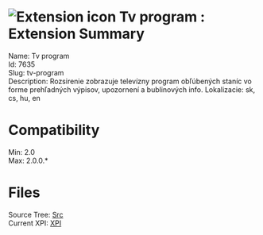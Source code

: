 # ![Extension icon](https://addons.thunderbird.net/user-media/addon_icons/7/7635-64.png?modified=1281051093) Tv program : Extension Summary

Name: Tv program  
Id: 7635  
Slug: tv-program  
Description: Rozsirenie zobrazuje televízny program obľúbených staníc vo forme prehľadných výpisov, upozornení a bublinových info.
Lokalizacie: sk, cs, hu, en
  

# Compatibility
Min: 2.0  
Max: 2.0.0.*  

# Files

Source Tree: [Src](C:/Dev/Thunderbird/ThunderKdB/xall/xOther/7635-tv-program/src)  
Current XPI: [XPI](C:/Dev/Thunderbird/ThunderKdB/xall/xOther/7635-tv-program/xpi)  



